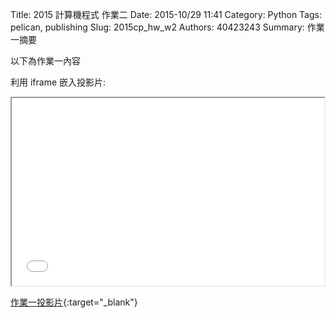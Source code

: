 Title: 2015 計算機程式 作業二
Date: 2015-10/29 11:41
Category: Python
Tags: pelican, publishing
Slug: 2015cp_hw_w2
Authors: 40423243
Summary: 作業一摘要

以下為作業一內容

利用 iframe 嵌入投影片:

<iframe src="40423243_cp_w2_p.html" width="500" height="300"></iframe>

[作業一投影片](40423243_cp_w2_p.html){:target="_blank"}